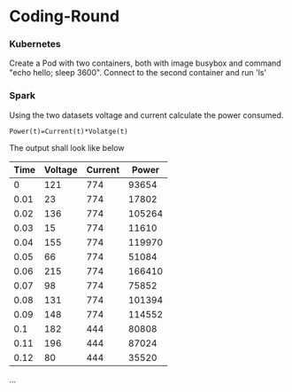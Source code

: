 # Coding-Round
### <a name="kube">Kubernetes</a>
Create a Pod with two containers, both with image busybox and command "echo hello; sleep 3600". Connect to the second container and run 'ls'

### <a name="spark">Spark</a>
Using the two datasets voltage and current calculate the power consumed. 
```
Power(t)=Current(t)*Volatge(t)
```

The output shall look like below

| Time | Voltage  |  Current |   Power    |  
| ---- | -------- | -------- | ---------- |
|0	   | 121      |  774	 |  93654     | 
|0.01  | 23	      |  774	 |  17802     |
|0.02  | 136	  |  774	 |  105264    |
|0.03  | 15	      |  774	 |  11610     |
|0.04  | 155	  |  774	 |  119970    |
|0.05  | 66	      |  774	 |  51084     |
|0.06  | 215	  |  774	 |  166410    |
|0.07  | 98	      |  774	 |  75852     |
|0.08  | 131	  |  774	 |  101394    |
|0.09  | 148	  |  774	 |  114552    |
|0.1   | 182	  |  444	 |  80808     |
|0.11  | 196	  |  444	 |  87024     |
|0.12  | 80	      |  444	 |  35520     |

...
